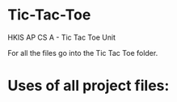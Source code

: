 # Tic-Tac-Toe
HKIS AP CS A - Tic Tac Toe Unit

For all the files go into the Tic Tac Toe folder. 

# Uses of all project files:
